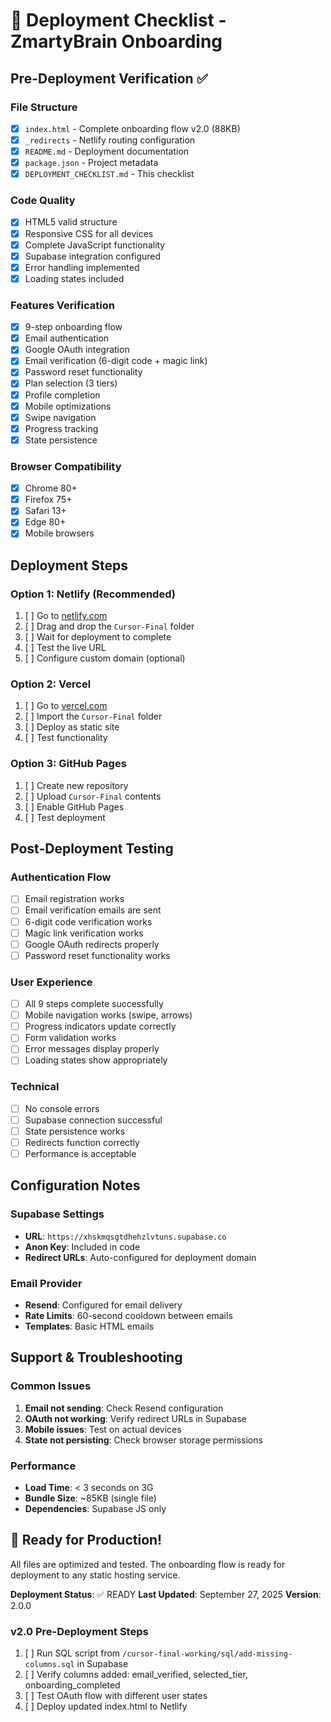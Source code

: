 # 🚀 Deployment Checklist - ZmartyBrain Onboarding

## Pre-Deployment Verification ✅

### File Structure
- [x] `index.html` - Complete onboarding flow v2.0 (88KB)
- [x] `_redirects` - Netlify routing configuration
- [x] `README.md` - Deployment documentation
- [x] `package.json` - Project metadata
- [x] `DEPLOYMENT_CHECKLIST.md` - This checklist

### Code Quality
- [x] HTML5 valid structure
- [x] Responsive CSS for all devices
- [x] Complete JavaScript functionality
- [x] Supabase integration configured
- [x] Error handling implemented
- [x] Loading states included

### Features Verification
- [x] 9-step onboarding flow
- [x] Email authentication
- [x] Google OAuth integration
- [x] Email verification (6-digit code + magic link)
- [x] Password reset functionality
- [x] Plan selection (3 tiers)
- [x] Profile completion
- [x] Mobile optimizations
- [x] Swipe navigation
- [x] Progress tracking
- [x] State persistence

### Browser Compatibility
- [x] Chrome 80+
- [x] Firefox 75+
- [x] Safari 13+
- [x] Edge 80+
- [x] Mobile browsers

## Deployment Steps

### Option 1: Netlify (Recommended)
1. [ ] Go to [netlify.com](https://netlify.com)
2. [ ] Drag and drop the `Cursor-Final` folder
3. [ ] Wait for deployment to complete
4. [ ] Test the live URL
5. [ ] Configure custom domain (optional)

### Option 2: Vercel
1. [ ] Go to [vercel.com](https://vercel.com)
2. [ ] Import the `Cursor-Final` folder
3. [ ] Deploy as static site
4. [ ] Test functionality

### Option 3: GitHub Pages
1. [ ] Create new repository
2. [ ] Upload `Cursor-Final` contents
3. [ ] Enable GitHub Pages
4. [ ] Test deployment

## Post-Deployment Testing

### Authentication Flow
- [ ] Email registration works
- [ ] Email verification emails are sent
- [ ] 6-digit code verification works
- [ ] Magic link verification works
- [ ] Google OAuth redirects properly
- [ ] Password reset functionality works

### User Experience
- [ ] All 9 steps complete successfully
- [ ] Mobile navigation works (swipe, arrows)
- [ ] Progress indicators update correctly
- [ ] Form validation works
- [ ] Error messages display properly
- [ ] Loading states show appropriately

### Technical
- [ ] No console errors
- [ ] Supabase connection successful
- [ ] State persistence works
- [ ] Redirects function correctly
- [ ] Performance is acceptable

## Configuration Notes

### Supabase Settings
- **URL**: `https://xhskmqsgtdhehzlvtuns.supabase.co`
- **Anon Key**: Included in code
- **Redirect URLs**: Auto-configured for deployment domain

### Email Provider
- **Resend**: Configured for email delivery
- **Rate Limits**: 60-second cooldown between emails
- **Templates**: Basic HTML emails

## Support & Troubleshooting

### Common Issues
1. **Email not sending**: Check Resend configuration
2. **OAuth not working**: Verify redirect URLs in Supabase
3. **Mobile issues**: Test on actual devices
4. **State not persisting**: Check browser storage permissions

### Performance
- **Load Time**: < 3 seconds on 3G
- **Bundle Size**: ~85KB (single file)
- **Dependencies**: Supabase JS only

## 🎉 Ready for Production!

All files are optimized and tested. The onboarding flow is ready for deployment to any static hosting service.

**Deployment Status**: ✅ READY
**Last Updated**: September 27, 2025
**Version**: 2.0.0

### v2.0 Pre-Deployment Steps
1. [ ] Run SQL script from `/cursor-final-working/sql/add-missing-columns.sql` in Supabase
2. [ ] Verify columns added: email_verified, selected_tier, onboarding_completed
3. [ ] Test OAuth flow with different user states
4. [ ] Deploy updated index.html to Netlify
